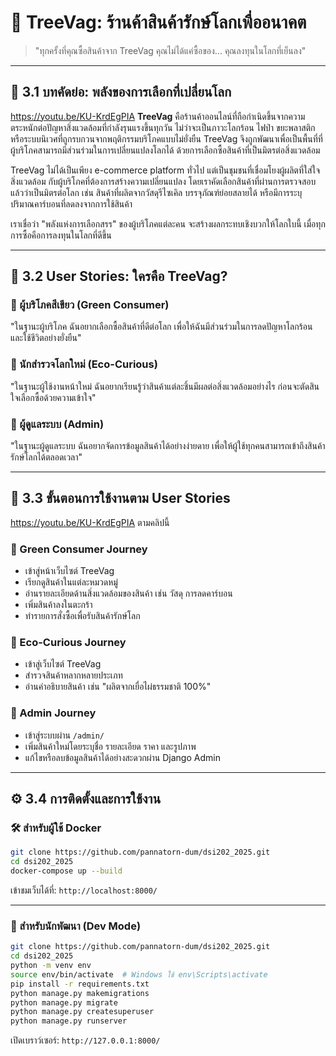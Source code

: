 # 🌱 TreeVag: ร้านค้าสินค้ารักษ์โลกเพื่ออนาคต

> "ทุกครั้งที่คุณซื้อสินค้าจาก TreeVag คุณไม่ได้แค่ซื้อของ... คุณลงทุนในโลกที่เย็นลง"

---

## 📄 3.1 บทคัดย่อ: พลังของการเลือกที่เปลี่ยนโลก
https://youtu.be/KU-KrdEgPIA
**TreeVag** คือร้านค้าออนไลน์ที่ถือกำเนิดขึ้นจากความตระหนักต่อปัญหาสิ่งแวดล้อมที่กำลังรุนแรงขึ้นทุกวัน ไม่ว่าจะเป็นภาวะโลกร้อน ไฟป่า ขยะพลาสติก หรือระบบนิเวศที่ถูกรบกวนจากพฤติกรรมบริโภคแบบไม่ยั่งยืน TreeVag จึงถูกพัฒนาเพื่อเป็นพื้นที่ที่ผู้บริโภคสามารถมีส่วนร่วมในการเปลี่ยนแปลงโลกได้ ด้วยการเลือกซื้อสินค้าที่เป็นมิตรต่อสิ่งแวดล้อม

TreeVag ไม่ได้เป็นเพียง e-commerce platform ทั่วไป แต่เป็นชุมชนที่เชื่อมโยงผู้ผลิตที่ใส่ใจสิ่งแวดล้อม กับผู้บริโภคที่ต้องการสร้างความเปลี่ยนแปลง โดยเราคัดเลือกสินค้าที่ผ่านการตรวจสอบแล้วว่าเป็นมิตรต่อโลก เช่น สินค้าที่ผลิตจากวัสดุรีไซเคิล บรรจุภัณฑ์ย่อยสลายได้ หรือมีการระบุปริมาณคาร์บอนที่ลดลงจากการใช้สินค้า

เราเชื่อว่า "พลังแห่งการเลือกสรร" ของผู้บริโภคแต่ละคน จะสร้างผลกระทบเชิงบวกให้โลกใบนี้ เมื่อทุกการซื้อคือการลงทุนในโลกที่ดีขึ้น

---

## 👤 3.2 User Stories: ใครคือ TreeVag?

### 🌿 ผู้บริโภคสีเขียว (Green Consumer)

"ในฐานะผู้บริโภค ฉันอยากเลือกซื้อสินค้าที่ดีต่อโลก เพื่อให้ฉันมีส่วนร่วมในการลดปัญหาโลกร้อน และใช้ชีวิตอย่างยั่งยืน"

### 🏡 นักสำรวจโลกใหม่ (Eco-Curious)

"ในฐานะผู้ใช้งานหน้าใหม่ ฉันอยากเรียนรู้ว่าสินค้าแต่ละชิ้นมีผลต่อสิ่งแวดล้อมอย่างไร ก่อนจะตัดสินใจเลือกซื้อด้วยความเข้าใจ"

### 🤝 ผู้ดูแลระบบ (Admin)

"ในฐานะผู้ดูแลระบบ ฉันอยากจัดการข้อมูลสินค้าได้อย่างง่ายดาย เพื่อให้ผู้ใช้ทุกคนสามารถเข้าถึงสินค้ารักษ์โลกได้ตลอดเวลา"

---

## 🔄 3.3 ขั้นตอนการใช้งานตาม User Stories
https://youtu.be/KU-KrdEgPIA ตามคลิปนี้
### 🧥 Green Consumer Journey

* เข้าสู่หน้าเว็บไซต์ TreeVag
* เรียกดูสินค้าในแต่ละหมวดหมู่
* อ่านรายละเอียดด้านสิ่งแวดล้อมของสินค้า เช่น วัสดุ การลดคาร์บอน
* เพิ่มสินค้าลงในตะกร้า 
* ทำรายการสั่งซื้อเพื่อรับสินค้ารักษ์โลก

### 🧐 Eco-Curious Journey

* เข้าสู่เว็บไซต์ TreeVag
* สำรวจสินค้าหลากหลายประเภท
* อ่านคำอธิบายสินค้า เช่น "ผลิตจากเยื่อไผ่ธรรมชาติ 100%"

### 🤖 Admin Journey

* เข้าสู่ระบบผ่าน `/admin/`
* เพิ่มสินค้าใหม่โดยระบุชื่อ รายละเอียด ราคา และรูปภาพ
* แก้ไขหรือลบข้อมูลสินค้าได้อย่างสะดวกผ่าน Django Admin

---

## ⚙️ 3.4 การติดตั้งและการใช้งาน

### 🛠️ สำหรับผู้ใช้ Docker

```bash
git clone https://github.com/pannatorn-dum/dsi202_2025.git
cd dsi202_2025
docker-compose up --build
```

เข้าชมเว็บได้ที่: `http://localhost:8000/`

---

### 🤖 สำหรับนักพัฒนา (Dev Mode)

```bash
git clone https://github.com/pannatorn-dum/dsi202_2025.git
cd dsi202_2025
python -m venv env
source env/bin/activate  # Windows ใช้ env\Scripts\activate
pip install -r requirements.txt
python manage.py makemigrations
python manage.py migrate
python manage.py createsuperuser
python manage.py runserver
```

เปิดเบราว์เซอร์: `http://127.0.0.1:8000/`
